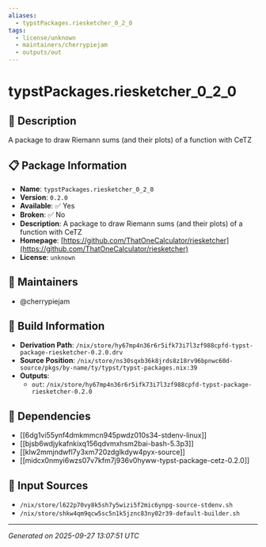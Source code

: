 ```yaml
---
aliases:
  - typstPackages.riesketcher_0_2_0
tags:
  - license/unknown
  - maintainers/cherrypiejam
  - outputs/out
---
```


# typstPackages.riesketcher_0_2_0

## 📝 Description

A package to draw Riemann sums (and their plots) of a function with CeTZ

## 📋 Package Information

- **Name**: `typstPackages.riesketcher_0_2_0`
- **Version**: `0.2.0`
- **Available**: ✅ Yes
- **Broken**: ✅ No
- **Description**: A package to draw Riemann sums (and their plots) of a function with CeTZ
- **Homepage**: [https://github.com/ThatOneCalculator/riesketcher](https://github.com/ThatOneCalculator/riesketcher)
- **License**: `unknown`
## 👥 Maintainers

- @cherrypiejam


## 🔧 Build Information

- **Derivation Path**: `/nix/store/hy67mp4n36r6r5ifk73i7l3zf988cpfd-typst-package-riesketcher-0.2.0.drv`
- **Source Position**: `/nix/store/ns30sqxb36k8jrds8z18rv96bpnwc60d-source/pkgs/by-name/ty/typst/typst-packages.nix:39`
- **Outputs**:
  - `out`:  `/nix/store/hy67mp4n36r6r5ifk73i7l3zf988cpfd-typst-package-riesketcher-0.2.0`

## 🔗 Dependencies

- [[6dg1vi55ynf4dmkmmcn945pwdz010s34-stdenv-linux]]
- [[bjsb6wdjykafnkixq156qdvmxhsm2bai-bash-5.3p3]]
- [[klw2mmjndwfl7y3xm720zdglkdyw4pyx-source]]
- [[midcx0nmyi6wzs07v7kfm7j936v0hyww-typst-package-cetz-0.2.0]]

## 📁 Input Sources

- `/nix/store/l622p70vy8k5sh7y5wizi5f2mic6ynpg-source-stdenv.sh`
- `/nix/store/shkw4qm9qcw5sc5n1k5jznc83ny02r39-default-builder.sh`

---
*Generated on 2025-09-27 13:07:51 UTC*
